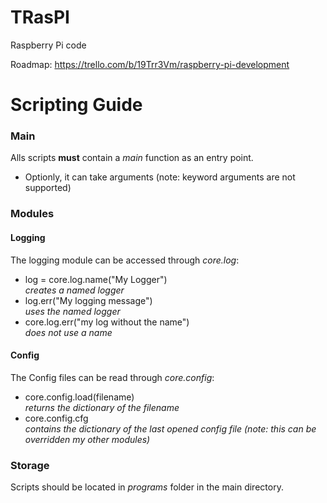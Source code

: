 # TRasPI
Raspberry Pi code

Roadmap:
https://trello.com/b/19Trr3Vm/raspberry-pi-development

# Scripting Guide

### Main
Alls scripts **must** contain a *main* function as an entry point.  
* Optionly, it can take arguments (note: keyword arguments are not supported)  

### Modules

#### Logging
The logging module can be accessed through *core.log*:  

* log = core.log.name("My Logger")  
	*creates a named logger*  
* log.err("My logging message")  
	*uses the named logger*  
* core.log.err("my log without the name")  
	*does not use a name*  
	
#### Config
The Config files can be read through *core.config*:  

* core.config.load(filename)  
	*returns the dictionary of the filename*  
* core.config.cfg  
	*contains the dictionary of the last opened config file (note: this can be overridden my other modules)*  

### Storage
Scripts should be located in *programs* folder in the main directory.  
